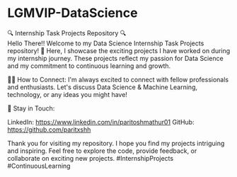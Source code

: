 # LGMVIP-DataScience
🔍 Internship Task Projects Repository 🔍  
Hello There!! Welcome to my Data Science Internship Task Projects repository! 🚀
Here, I showcase the exciting projects I have worked on during my internship journey. These projects reflect my passion for Data Science and my commitment to continuous learning and growth.

👨‍💻 How to Connect:
I'm always excited to connect with fellow professionals and enthusiasts. Let's discuss Data Science & Machine Learning, technology, or any ideas you might have!

📢 Stay in Touch:

LinkedIn: https://www.linkedin.com/in/paritoshmathur01
GitHub: https://github.com/paritxshh

Thank you for visiting my repository. I hope you find my projects intriguing and inspiring. Feel free to explore the code, provide feedback, or collaborate on exciting new projects.
#InternshipProjects #ContinuousLearning
